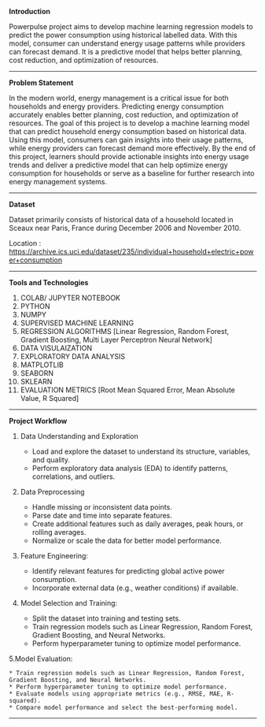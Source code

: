 **Introduction**

Powerpulse project aims to develop machine learning regression models to predict the power consumption using historical labelled data. With this model, consumer can understand energy usage patterns while providers can forecast demand.​ It is a predictive model that helps better planning, cost reduction, and optimization of resources.

-------------------------------------------------------------------------------

**Problem Statement**

In the modern world, energy management is a critical issue for both households and energy providers. Predicting energy consumption accurately enables better planning, cost reduction, and optimization of resources. The goal of this project is to develop a machine learning model that can predict household energy consumption based on historical data. Using this model, consumers can gain insights into their usage patterns, while energy providers can forecast demand more effectively.
By the end of this project, learners should provide actionable insights into energy usage trends and deliver a predictive model that can help optimize energy consumption for households or serve as a baseline for further research into energy management systems.

-------------------------------------------------------------------------------

**Dataset**

Dataset primarily consists of historical data of a household located in Sceaux near Paris, France during December 2006 and November 2010.

Location : https://archive.ics.uci.edu/dataset/235/individual+household+electric+power+consumption

-------------------------------------------------------------------------------

**Tools and Technologies**

  1. COLAB/ JUPYTER NOTEBOOK
  2. PYTHON
  3. NUMPY
  4. SUPERVISED MACHINE LEARNING
  5. REGRESSION ALGORITHMS [Linear Regression, Random Forest, Gradient Boosting, Multi Layer Perceptron Neural Network]
  6. DATA VISULAIZATION
  7. EXPLORATORY DATA ANALYSIS
  8. MATPLOTLIB
  9. SEABORN
  10. SKLEARN
  11. EVALUATION METRICS [Root Mean Squared Error, Mean Absolute Value, R Squared]

-------------------------------------------------------------------------------

**Project Workflow**

1. Data Understanding and Exploration
   
    * Load and explore the dataset to understand its structure, variables, and quality.
    * Perform exploratory data analysis (EDA) to identify patterns, correlations, and outliers.
   
2. Data Preprocessing
   
    * Handle missing or inconsistent data points.
    * Parse date and time into separate features.
    * Create additional features such as daily averages, peak hours, or rolling averages.
    * Normalize or scale the data for better model performance.

3. Feature Engineering:
   
    * Identify relevant features for predicting global active power consumption.
    * Incorporate external data (e.g., weather conditions) if available.

5. Model Selection and Training:
   
    * Split the dataset into training and testing sets.
    * Train regression models such as Linear Regression, Random Forest, Gradient Boosting, and Neural Networks.
    * Perform hyperparameter tuning to optimize model performance.
      
5.Model Evaluation:

    * Train regression models such as Linear Regression, Random Forest, Gradient Boosting, and Neural Networks.
    * Perform hyperparameter tuning to optimize model performance.
    * Evaluate models using appropriate metrics (e.g., RMSE, MAE, R-squared).
    * Compare model performance and select the best-performing model.

  
-------------------------------------------------------------------------------
